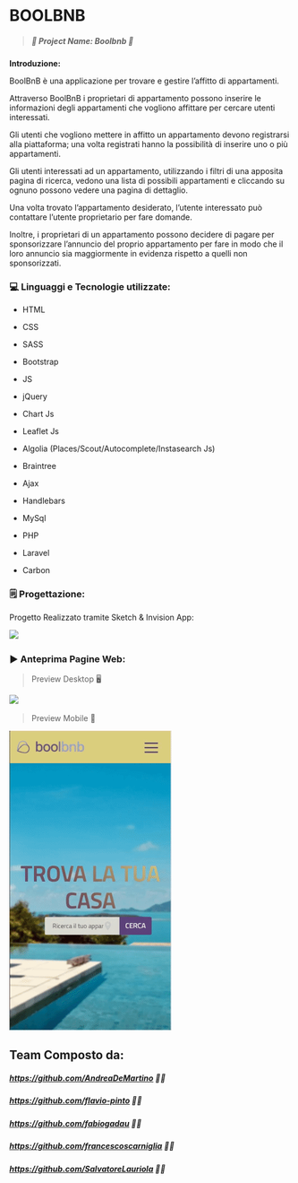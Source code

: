 #   BOOLBNB 



> 

>

> ##### *:open_file_folder:  Project Name\:  Boolbnb :open_file_folder:*

>

> 




****Introduzione:**** 

BoolBnB è una applicazione per trovare e gestire l’affitto di appartamenti.

Attraverso BoolBnB i proprietari di appartamento possono inserire le informazioni degli appartamenti che vogliono affittare per cercare utenti interessati.

Gli utenti che vogliono mettere in affitto un appartamento devono registrarsi alla piattaforma; una volta registrati hanno la possibilità di inserire uno o più appartamenti.

Gli utenti interessati ad un appartamento, utilizzando i filtri di una apposita pagina di ricerca, vedono una lista di possibili appartamenti e cliccando su ognuno possono vedere una pagina di dettaglio.

Una volta trovato l’appartamento desiderato, l’utente interessato può contattare l’utente proprietario per fare domande.

Inoltre, i proprietari di un appartamento possono decidere di pagare per sponsorizzare l’annuncio del proprio appartamento per fare in modo che il loro annuncio sia maggiormente in evidenza rispetto a quelli non sponsorizzati.

### :computer: Linguaggi e Tecnologie utilizzate:


* HTML


* CSS


* SASS


* Bootstrap


* JS


* jQuery


* Chart Js


* Leaflet Js


* Algolia (Places/Scout/Autocomplete/Instasearch Js)


* Braintree


* Ajax


* Handlebars


* MySql


* PHP


* Laravel


* Carbon


### :spiral_notepad: Progettazione:

Progetto Realizzato tramite Sketch & Invision App:

![](public/images/sketch.png)

### :arrow_forward: Anteprima Pagine Web:

>  Preview Desktop :desktop_computer: 

![](public/images/desktop.gif)

>  Preview Mobile :iphone: 

![](public/images/mobileGif.gif)



## Team Composto da: ##

##### 	https://github.com/AndreaDeMartino :technologist:	

#####	https://github.com/flavio-pinto :technologist:	

##### 	https://github.com/fabiogadau :technologist:	

##### 	https://github.com/francescoscarniglia :technologist:	

##### 	https://github.com/SalvatoreLauriola :technologist:	
